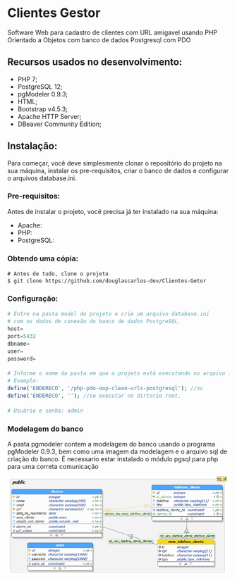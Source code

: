 # Clientes Gestor

Software Web para cadastro de clientes com URL amigavel usando PHP Orientado a Objetos com banco de dados Postgresql com PDO

## Recursos usados no desenvolvimento:

- PHP 7;
- PostgreSQL 12;
- pgModeler 0.9.3;
- HTML;
- Bootstrap v4.5.3;
- Apache HTTP Server;
- DBeaver Community Edition;


## Instalação:

Para começar, você deve simplesmente clonar o repositório do projeto na sua máquina, instalar os pre-requisitos, criar o banco de dados e configurar o arquivos database.ini.

### Pre-requisitos:

Antes de instalar o projeto, você precisa já ter instalado na sua máquina:

- Apache:
- PHP:
- PostgreSQL:

### Obtendo uma cópia:

```shell
# Antes de tudo, clone o projeto
$ git clone https://github.com/douglascarlos-dev/Clientes-Getor
```

### Configuração:

```php
# Entre na pasta model do projeto e crie um arquivo database.ini
# com os dados de conexão do banco de dados PostgreSQL.
host=
port=5432
dbname=
user=
password=

# Informe o nome da pasta em que o projeto está executando no arquivo index.php
# Exemplo:
define('ENDERECO', '/php-pdo-oop-clean-urls-postgresql'); //ou
define('ENDERECO', ''); //se executar no dirtorio root.

# Usuário e senha: admin
```

### Modelagem do banco

A pasta pgmodeler contem a modelagem do banco usando o programa pgModeler 0.9.3, bem como uma imagem da modelagem e o arquivo sql de criação do banco.
É necessario estar instalado o módulo pgsql para php para uma correta comunicação

![Logo API](./pgmodeler/database_model.png)